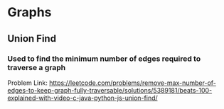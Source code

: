 # Graphs

## Union Find

### Used to find the minimum number of edges required to traverse a graph

Problem Link: https://leetcode.com/problems/remove-max-number-of-edges-to-keep-graph-fully-traversable/solutions/5389181/beats-100-explained-with-video-c-java-python-js-union-find/